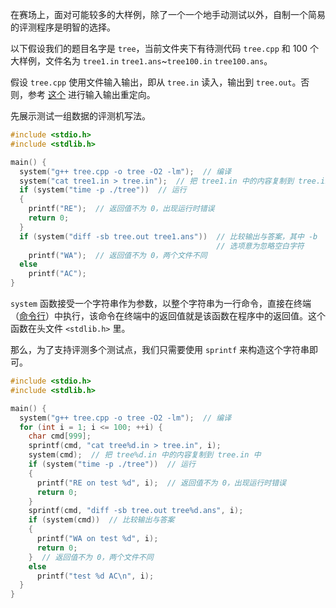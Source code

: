 在赛场上，面对可能较多的大样例，除了一个一个地手动测试以外，自制一个简易的评测程序是明智的选择。

以下假设我们的题目名字是 `tree`，当前文件夹下有待测代码 `tree.cpp` 和 $100$ 个大样例，文件名为 `tree1.in`  `tree1.ans`\~`tree100.in`  `tree100.ans`。

假设 `tree.cpp` 使用文件输入输出，即从 `tree.in` 读入，输出到 `tree.out`。否则，参考 [这个](/tools/cmd/#重定向机制) 进行输入输出重定向。

先展示测试一组数据的评测机写法。

```cpp
#include <stdio.h>
#include <stdlib.h>

main() {
  system("g++ tree.cpp -o tree -O2 -lm");  // 编译
  system("cat tree1.in > tree.in");  // 把 tree1.in 中的内容复制到 tree.in 中
  if (system("time -p ./tree"))  // 运行
  {
    printf("RE");  // 返回值不为 0，出现运行时错误
    return 0;
  }
  if (system("diff -sb tree.out tree1.ans"))  // 比较输出与答案，其中 -b
                                              // 选项意为忽略空白字符
    printf("WA");  // 返回值不为 0，两个文件不同
  else
    printf("AC");
}
```

`system` 函数接受一个字符串作为参数，以整个字符串为一行命令，直接在终端（[命令行](/tools/cmd/)）中执行，该命令在终端中的返回值就是该函数在程序中的返回值。这个函数在头文件 `<stdlib.h>` 里。

那么，为了支持评测多个测试点，我们只需要使用 `sprintf` 来构造这个字符串即可。

```cpp
#include <stdio.h>
#include <stdlib.h>

main() {
  system("g++ tree.cpp -o tree -O2 -lm");  // 编译
  for (int i = 1; i <= 100; ++i) {
    char cmd[999];
    sprintf(cmd, "cat tree%d.in > tree.in", i);
    system(cmd);  // 把 tree%d.in 中的内容复制到 tree.in 中
    if (system("time -p ./tree"))  // 运行
    {
      printf("RE on test %d", i);  // 返回值不为 0，出现运行时错误
      return 0;
    }
    sprintf(cmd, "diff -sb tree.out tree%d.ans", i);
    if (system(cmd))  // 比较输出与答案
    {
      printf("WA on test %d", i);
      return 0;
    }  // 返回值不为 0，两个文件不同
    else
      printf("test %d AC\n", i);
  }
}
```
